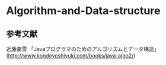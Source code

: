 # Algorithm-and-Data-structure

## 参考文献
近藤嘉雪	「Javaプログラマのためのアルゴリズムとデータ構造」(http://www.kondoyoshiyuki.com/books/java-algo2/)

